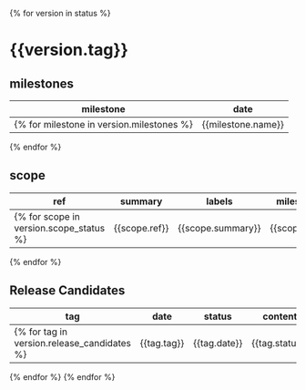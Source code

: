 {% for version in status %}
# {{version.tag}}

## milestones

|milestone|date|
|-|-|
{% for milestone in version.milestones %}|{{milestone.name}}|{{milestone.date}}|
{% endfor %}

## scope

|ref|summary|labels|milestones|
|-|-|-|-|
{% for scope in version.scope_status %}|{{scope.ref}}|{{scope.summary}}|{{scope.labels | join(',')}}|{{scope.milestones | join(',')}}|
{% endfor %}

## Release Candidates

|tag|date|status|content|
|-|-|-|-|
{% for tag in version.release_candidates %}|{{tag.tag}}|{{tag.date}}|{{tag.status}}|{{tag.content | join('<br>')}}|
{% endfor %}
{% endfor %}
